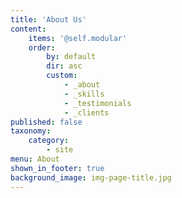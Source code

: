 ```yaml
---
title: 'About Us'
content:
    items: '@self.modular'
    order:
        by: default
        dir: asc
        custom:
            - _about
            - _skills
            - _testimonials
            - _clients
published: false
taxonomy:
    category:
        - site
menu: About
shown_in_footer: true
background_image: img-page-title.jpg
---
```


